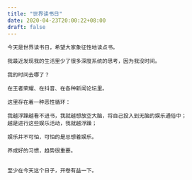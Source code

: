 ```yaml
---
title: "世界读书日"
date: 2020-04-23T20:00:22+08:00
draft: false
---
```


    今天是世界读书日，希望大家象征性地读点书。
    
    我最近发现我的生活里少了很多深度系统的思考，因为我没时间。
    
    我的时间去哪了？
    
    在王者荣耀、在抖音、在各种新闻论坛里。
    
    这里存在着一种恶性循环：
    
    我越浮躁越看不进书，我就越想放空大脑，将自己投入到无脑的娱乐通俗中；
    越是进行这些娱乐活动，我就越浮躁；
    
    娱乐并不可怕，可怕的是总想着娱乐。
    
    养成好的习惯，趋势很重要。
    
    
    至少在今天这个日子，开卷有益一下。

    
    
    
    
